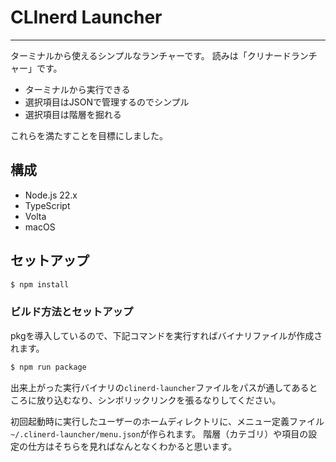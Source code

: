 # CLInerd Launcher
------------------

ターミナルから使えるシンプルなランチャーです。
読みは「クリナードランチャー」です。

- ターミナルから実行できる
- 選択項目はJSONで管理するのでシンプル
- 選択項目は階層を掘れる

これらを満たすことを目標にしました。

## 構成

- Node.js 22.x
- TypeScript
- Volta
- macOS

## セットアップ

```bash
$ npm install
```

### ビルド方法とセットアップ
pkgを導入しているので、下記コマンドを実行すればバイナリファイルが作成されます。

```bash
$ npm run package
```

出来上がった実行バイナリの`clinerd-launcher`ファイルをパスが通してあるところに放り込むなり、シンボリックリンクを張るなりしてください。

初回起動時に実行したユーザーのホームディレクトリに、メニュー定義ファイル`~/.clinerd-launcher/menu.json`が作られます。
階層（カテゴリ）や項目の設定の仕方はそちらを見ればなんとなくわかると思います。

